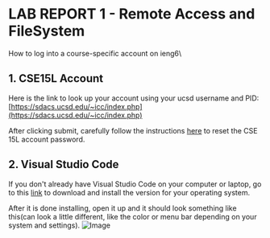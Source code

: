 # LAB REPORT 1 - Remote Access and FileSystem
How to log into a course-specific account on ieng6\
## **1. CSE15L Account**
Here is the link to look up your account using your ucsd username and PID: [https://sdacs.ucsd.edu/~icc/index.php](https://sdacs.ucsd.edu/~icc/index.php)

After clicking submit, carefully follow the instructions [here](https://drive.google.com/file/d/17IDZn8Qq7Q0RkYMxdiIR0o6HJ3B5YqSW/view?usp=share_link) to reset the CSE 15L account password.

## **2. Visual Studio Code**
If you don't already have Visual Studio Code on your computer or laptop, go to this [link](https://code.visualstudio.com) to download and install the version for your operating system.

After it is done installing, open it up and it should look something like this(can look a little different, like the color or menu bar depending on your system and settings).
![Image](vsc-screenshot.jpg)
